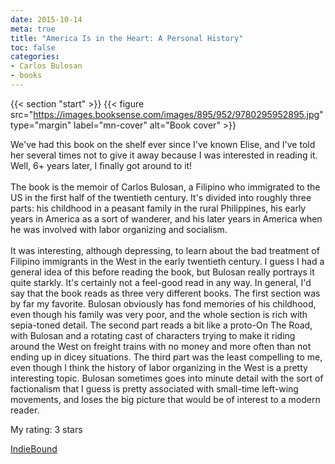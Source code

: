 ```yaml
---
date: 2015-10-14
meta: true
title: "America Is in the Heart: A Personal History"
toc: false
categories:
- Carlos Bulosan
- books
---
```


{{< section "start" >}}
{{< figure src="https://images.booksense.com/images/895/952/9780295952895.jpg" type="margin" label="mn-cover" alt="Book cover" >}}

We've had this book on the shelf ever since I've known Elise, and I've told her several times not to give it away because I was interested in reading it. Well, 6+ years later, I finally got around to it!<br /><br />The book is the memoir of Carlos Bulosan, a Filipino who immigrated to the US in the first half of the twentieth century. It's divided into roughly three parts: his childhood in a peasant family in the rural Philippines, his early years in America as a sort of wanderer, and his later years in America when he was involved with labor organizing and socialism.<br /><br />It was interesting, although depressing, to learn about the bad treatment of Filipino immigrants in the West in the early twentieth century. I guess I had a general idea of this before reading the book, but Bulosan really portrays it quite starkly. It's certainly not a feel-good read in any way. In general, I'd say that the book reads as three very different books. The first section was by far my favorite. Bulosan obviously has fond memories of his childhood, even though his family was very poor, and the whole section is rich with sepia-toned detail. The second part reads a bit like a proto-On The Road, with Bulosan and a rotating cast of characters trying to make it riding around the West on freight trains with no money and more often than not ending up in dicey situations. The third part was the least compelling to me, even though I think the history of labor organizing in the West is a pretty interesting topic. Bulosan sometimes goes into minute detail with the sort of factionalism that I guess is pretty associated with small-time left-wing movements, and loses the big picture that would be of interest to a modern reader. 

My rating: 3 stars  

[IndieBound](https://www.indiebound.org/book/9780295952895)
